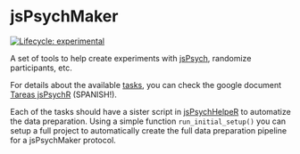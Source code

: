 # jsPsychMaker

<!-- badges: start -->
[![Lifecycle: experimental](https://img.shields.io/badge/lifecycle-experimental-orange.svg)](https://www.tidyverse.org/lifecycle/#experimental)
<!-- badges: end -->


A set of tools to help create experiments with [jsPsych](https://www.jspsych.org/), randomize participants, etc.

For details about the available [tasks](https://github.com/gorkang/jsPsychMaker/tree/main/canonical_protocol/tasks), you can check the google document [Tareas jsPsychR](https://docs.google.com/spreadsheets/d/1Eo0F4GcmqWZ1cghTpQlA4aHsc8kTABss-HAeimE2IqA/edit#gid=0) (SPANISH!).

Each of the tasks should have a sister script in [jsPsychHelpeR](https://github.com/gorkang/jsPsychHelpeR) to automatize the data preparation. Using a simple function `run_initial_setup()` you can setup a full project to automatically create the full data preparation pipeline for a jsPsychMaker protocol.  

